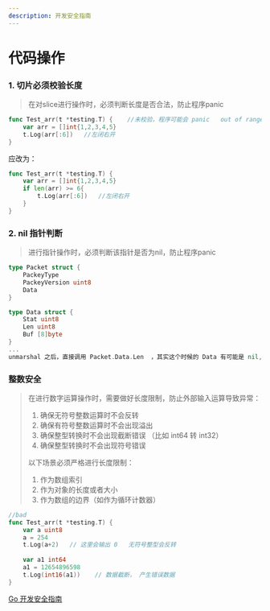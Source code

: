 ```yaml
---
description: 开发安全指南
---
```


# 代码操作



### 1.  切片必须校验长度

> 在对slice进行操作时，必须判断长度是否合法，防止程序panic

```go
func Test_arr(t *testing.T) {    //未校验，程序可能会 panic   out of range
    var arr = []int{1,2,3,4,5}
    t.Log(arr[:6])   //左闭右开
}
```

应改为：

```go
func Test_arr(t *testing.T) {  
    var arr = []int{1,2,3,4,5}
    if len(arr) >= 6{
        t.Log(arr[:6])   //左闭右开
    } 
}
```

### 2. nil 指针判断

> 进行指针操作时，必须判断该指针是否为nil，防止程序panic

```go
type Packet struct {
    PackeyType
    PackeyVersion uint8
    Data
}

type Data struct {
    Stat uint8
    Len uint8
    Buf [8]byte
}
...
unmarshal 之后，直接调用 Packet.Data.Len  ，其实这个时候的 Data 有可能是 nil, 调用就会 painc
```

### 整数安全

> 在进行数字运算操作时，需要做好长度限制，防止外部输入运算导致异常：
>
> 1. &#x20;确保无符号整数运算时不会反转&#x20;
> 2. 确保有符号整数运算时不会出现溢出&#x20;
> 3. 确保整型转换时不会出现截断错误 （比如 int64 转 int32）
> 4. 确保整型转换时不会出现符号错误&#x20;
>
> 以下场景必须严格进行长度限制：&#x20;
>
> 1. 作为数组索引&#x20;
> 2. 作为对象的长度或者大小&#x20;
> 3. 作为数组的边界（如作为循环计数器）

```go
//bad
func Test_arr(t *testing.T) {
    var a uint8
    a = 254
    t.Log(a+2)   // 这里会输出 0   无符号整型会反转
    
    var a1 int64
    a1 = 12654896598
    t.Log(int16(a1))    // 数据截断， 产生错误数据
}

```

[Go 开发安全指南](https://github.com/Tencent/secguide/blob/main/Go%E5%AE%89%E5%85%A8%E6%8C%87%E5%8D%97.md)
